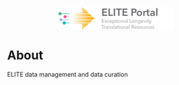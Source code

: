 <p align="center"><img src="ELITE_logo.png" alt="ELITE logo"/></p>
     
# About
ELITE data management and data curation
